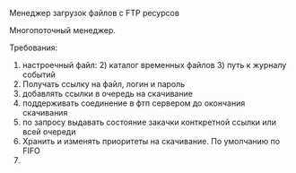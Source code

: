 Менеджер загрузок файлов с FTP ресурсов

Многопоточный менеджер.

Требования:
1) настроечный файл:
   2) каталог временных файлов
   3) путь к журналу событий
4) Получать ссылку на файл, логин и пароль
5) добавлять ссылки в очередь на скачивание
6) поддерживать соединение в фтп сервером до окончания скачивания
6) по запросу выдавать состояние закачки конткретной ссылки или всей очереди
7) Хранить и изменять приоритеты на скачивание. По умолчанию по FIFO
8) 